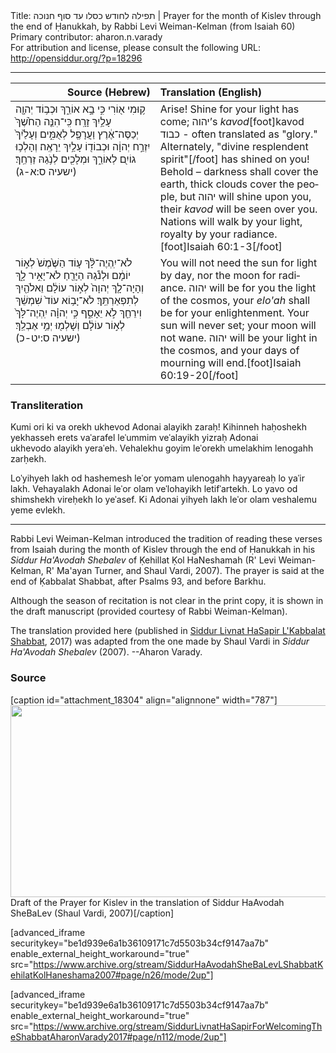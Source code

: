 <html>
<head></head>
<body>
Title: תפילה לחודש כסלו עד סוף חנוכה | Prayer for the month of Kislev through the end of Ḥanukkah, by Rabbi Levi Weiman-Kelman (from Isaiah 60)<br />
Primary contributor: aharon.n.varady<br />
For attribution and license, please consult the following URL: <a href="http://opensiddur.org/?p=18296">http://opensiddur.org/?p=18296</a>
<p />
<hr />

<table style="margin-left: auto;margin-right: auto;" class="draggable">
<thead><tr><th id="x" style="text-align: right;">Source (Hebrew)</th><th style="text-align: left;">Translation (English)</th></tr></thead>
<tbody>
<tr>
<td style="vertical-align:top;" width="46%">
<div class="liturgy" lang="he">
ק֥וּמִי א֖וֹרִי כִּ֣י בָ֣א אוֹרֵ֑ךְ 
וּכְב֥וֹד יְהוָ֖ה עָלַ֥יִךְ זָרָֽח׃
כִּֽי־הִנֵּ֤ה הַחֹ֙שֶׁךְ֙ יְכַסֶּה־אֶ֔רֶץ 
וַעֲרָפֶ֖ל לְאֻמִּ֑ים 
וְעָלַ֙יִךְ֙ יִזְרַ֣ח יְהוָ֔ה 
וּכְבוֹד֖וֹ עָלַ֥יִךְ יֵרָאֶֽה׃
וְהָלְכ֥וּ גוֹיִ֖ם לְאוֹרֵ֑ךְ 
וּמְלָכִ֖ים לְנֹ֥גַהּ זַרְחֵֽךְ׃ <span class="citation">(ישעיה ס:א-ג)</span>
</span></div></td>

<td style="vertical-align:top;"><div class="english" lang="en">
Arise! Shine for your light has come; 
   <span class="hebrew" lang="he">יהוה</span>’s <em>kavod</em>[foot]kavod כבוד - often translated as "glory." Alternately, "divine resplendent spirit"[/foot] has shined on you!
Behold – darkness shall cover the earth, 
   thick clouds cover the people,
   but <span class="hebrew" lang="he">יהוה</span> will shine upon you, 
   their <em>kavod</em> will be seen over you.
Nations will walk by your light, 
   royalty by your radiance.[foot]Isaiah 60:1-3[/foot]
</div></td></tr>


<tr><td style="vertical-align:top;" width="46%">
<div class="liturgy" lang="he">
לֹא־יִֽהְיֶה־לָּ֨ךְ ע֤וֹד 
הַשֶּׁ֙מֶשׁ֙ לְא֣וֹר יוֹמָ֔ם 
וּלְנֹ֕גַהּ הַיָּרֵ֖חַ לֹא־יָאִ֣יר לָ֑ךְ 
וְהָיָה־לָ֤ךְ יְהוָה֙ לְא֣וֹר עוֹלָ֔ם 
וֵאלֹהַ֖יִךְ לְתִפְאַרְתֵּֽךְ׃
לֹא־יָב֥וֹא עוֹד֙ שִׁמְשֵׁ֔ךְ 
וִירֵחֵ֖ךְ לֹ֣א יֵאָסֵ֑ף 
כִּ֣י יְהוָ֗ה יִֽהְיֶה־לָּךְ֙ לְא֣וֹר עוֹלָ֔ם 
וְשָׁלְמ֖וּ יְמֵ֥י אֶבְלֵֽךְ׃ <span class="citation">(ישעיה ס:יט-כ)</span>
</span></div></td>

<td style="vertical-align:top;"><div class="english" lang="en">
You will not need 
   the sun for light by day, 
   nor the moon for radiance. 
<span class="hebrew" lang="he">יהוה</span> will be for you the light of the cosmos, 
  your <em>elo'ah</em> shall be for your enlightenment.
Your sun will never set; 
   your moon will not wane.
<span class="hebrew" lang="he">יהוה</span> will be your light in the cosmos, 
   and your days of mourning will end.[foot]Isaiah 60:19-20[/foot]
   </div>
</td></tr></tbody></table>

<h3>Transliteration</h3>

Kumi ori ki va orekh 
ukhevod Adonai alayikh zaraḥ!
Kihinneh haḥoshekh yekhasseh erets 
vaˈarafel leˈummim 
veˈalayikh yizraḥ Adonai<br />
ukhevodo alayikh yeraˈeh.
Vehalekhu goyim leˈorekh 
umelakhim lenogahh zarḥekh.

Loˈyihyeh lakh od 
hashemesh leˈor yomam 
ulenogahh hayyareaḥ lo yaˈir lakh. 
Vehayalakh Adonai leˈor olam 
veˈlohayikh letifˈartekh.
Lo yavo od shimshekh 
vireḥekh lo yeˈasef.
Ki Adonai yihyeh lakh leˈor olam 
veshalemu yeme evlekh.

<hr />

Rabbi Levi Weiman-Kelman introduced the tradition of reading these verses from Isaiah during the month of Kislev through the end of Ḥanukkah in his <em>Siddur Ha'Avodah Shebalev</em> of Ḳehillat Ḳol HaNeshamah (R' Levi Weiman-Kelman, R' Ma'ayan Turner, and Shaul Vardi, 2007). The prayer is said  at the end of Ḳabbalat Shabbat, after Psalms 93, and before Barkhu.

Although the season of recitation is not clear in the print copy, it is shown in the draft manuscript (provided courtesy of Rabbi Weiman-Kelman).

The translation provided here (published in <a href="https://opensiddur.org/compilations/siddurim/siddur-livnat-hasapir-lkabbalat-shabbat-friday-night-siddur/">Siddur Livnat HaSapir L'Kabbalat Shabbat</a>, 2017) was adapted from the one made by Shaul Vardi in <em>Siddur Ha'Avodah Shebalev</em> (2007). --Aharon Varady.

<h3>Source</h3>

[caption id="attachment_18304" align="alignnone" width="787"]<a href="https://opensiddur.org/wp-content/uploads/2017/11/prayer-for-kislev-draft.jpg"><img src="https://opensiddur.org/wp-content/uploads/2017/11/prayer-for-kislev-draft.jpg" alt="" width="787" height="307" class="size-full wp-image-18304" /></a> Draft of the Prayer for Kislev in the translation of Siddur HaAvodah SheBaLev (Shaul Vardi, 2007)[/caption]

[advanced_iframe securitykey="be1d939e6a1b36109171c7d5503b34cf9147aa7b" enable_external_height_workaround="true" src="https://www.archive.org/stream/SiddurHaAvodahSheBaLevLShabbatKehilatKolHaneshama2007#page/n26/mode/2up"]

[advanced_iframe securitykey="be1d939e6a1b36109171c7d5503b34cf9147aa7b" enable_external_height_workaround="true" src="https://www.archive.org/stream/SiddurLivnatHaSapirForWelcomingTheShabbatAharonVarady2017#page/n112/mode/2up"]
</body>
</html>